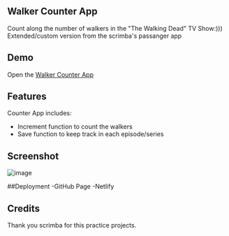 ## Walker Counter App
Count along the number of walkers in the "The Walking Dead" TV Show:)))
Extended/custom version from the scrimba's passanger app

## Demo
Open the [Walker Counter App]([https://deploy-preview-1--walkercounter.netlify.app/index2])

## Features
Counter App includes:
- Increment function to count the walkers
- Save function to keep track in each episode/series

## Screenshot
![image](![image](https://user-images.githubusercontent.com/117180862/212567900-d65af52a-5bc2-46af-80ab-93eaad58115c.png))

##Deployment
-GitHub Page
-Netlify

## Credits
Thank you scrimba for this practice projects.

